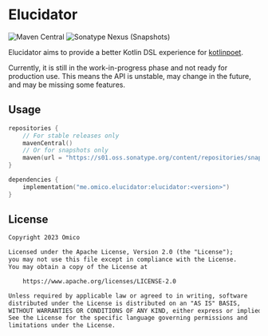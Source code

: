 # Elucidator

![Maven Central](https://img.shields.io/maven-central/v/me.omico.elucidator/elucidator)
![Sonatype Nexus (Snapshots)](https://img.shields.io/nexus/s/me.omico.elucidator/elucidator?server=https%3A%2F%2Fs01.oss.sonatype.org)

Elucidator aims to provide a better Kotlin DSL experience for [kotlinpoet](https://github.com/square/kotlinpoet).

Currently, it is still in the work-in-progress phase and not ready for production use. This means the API is unstable, may change in the future, and may be missing some features.

## Usage

```kotlin
repositories {
    // For stable releases only
    mavenCentral()
    // Or for snapshots only
    maven(url = "https://s01.oss.sonatype.org/content/repositories/snapshots")
}

dependencies {
    implementation("me.omico.elucidator:elucidator:<version>")
}
```

## License

```txt
Copyright 2023 Omico

Licensed under the Apache License, Version 2.0 (the "License");
you may not use this file except in compliance with the License.
You may obtain a copy of the License at

    https://www.apache.org/licenses/LICENSE-2.0

Unless required by applicable law or agreed to in writing, software
distributed under the License is distributed on an "AS IS" BASIS,
WITHOUT WARRANTIES OR CONDITIONS OF ANY KIND, either express or implied.
See the License for the specific language governing permissions and
limitations under the License.
```
